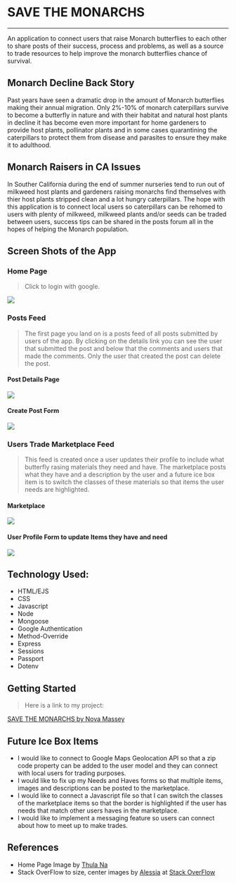 
# SAVE THE MONARCHS
---
An application to connect users that raise Monarch butterflies to each other to share posts of their success, process and problems, as well as a source to trade resources to help improve the monarch butterflies chance of survival.
## Monarch Decline Back Story
Past years have seen a dramatic drop in the amount of Monarch butterflies making their annual migration.  Only 2%-10% of monarch caterpillars survive to become a butterfly in nature and with their habitat and natural host plants in decline it has become even more important for home gardeners to provide host plants, pollinator plants and in some cases quarantining the caterpillars to protect them from disease and parasites to ensure they make it to adulthood. 
## Monarch Raisers in CA Issues
In Souther California during the end of summer nurseries tend to run out of milkweed host plants and gardeners raising monarchs find themselves with thier host plants stripped clean and a lot hungry caterpillars.  The hope with this application is to connect local users so caterpillars can be rehomed to users with plenty of milkweed, milkweed plants and/or seeds can be traded between users, success tips can be shared in the posts forum all in the hopes of helping the Monarch population.

Screen Shots of the App
---
### Home Page
>Click to login with google.

<img src = "https://i.imgur.com/4MGUw4m.png">

### Posts Feed
>The first page you land on is  a posts feed of all posts submitted by users of the app.  By clicking on the details link you can see the user that submitted the post and below that the comments and users that made the comments.  Only the user that created the post can delete the post.
#### Post Details Page

<img src = "https://i.imgur.com/GDeiQ15.png">

#### Create Post Form

<img src = "https://i.imgur.com/L9LKtGC.png">

### Users Trade Marketplace Feed
>This feed is created once a user updates their profile to include what butterfly rasing materials they need and have.  The marketplace posts what they have and a description by the user and a future ice box item is to switch the classes of these materials so that items the user needs are highlighted.

#### Marketplace

<img src = "https://i.imgur.com/vGuQU2c.png">

#### User Profile Form to update Items they have and need

<img src = "https://i.imgur.com/4CfSgk5.png">

## Technology Used:
 * HTML/EJS
 * CSS
 * Javascript
 * Node
 * Mongoose
 * Google Authentication
 * Method-Override
 * Express
 * Sessions
 * Passport
 * Dotenv

  ## Getting Started
 >Here is a link to my project:

 [SAVE THE MONARCHS by Nova Massey](https://mongoose-monarchs.herokuapp.com/)

## Future Ice Box Items 
* I would like to connect to Google Maps Geolocation API so that a zip code property can be added to the user model and they can connect with local users for trading purposes.
* I would like to fix up my Needs and Haves forms so that multiple items, images and descriptions can be posted to the marketplace.
* I would like to connect a Javascript file so that I can switch the classes of the marketplace items so that the border is highlighted if the user has needs that match other users haves in the marketplace.
* I would like to implement a messaging feature so users can connect  about how to meet up to make trades.

## References
* Home Page Image by [Thula Na](https://unsplash.com/@thula25?utm_source=unsplash&utm_medium=referral&utm_content=creditCopyText) 
* Stack OverFlow to size, center images by [Alessia](https://stackoverflow.com/users/6339408/alessia) at [Stack OverFlow](https://stackoverflow.com/questions/19414856/how-can-i-make-all-images-of-different-height-and-width-the-same-via-css)


